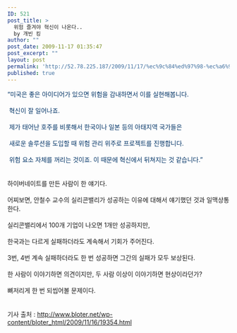 ```yaml
---
ID: 521
post_title: >
  위험 즐겨야 혁신이 나온다..
  by 개빈 킹
author: ""
post_date: 2009-11-17 01:35:47
post_excerpt: ""
layout: post
permalink: 'http://52.78.225.187/2009/11/17/%ec%9c%84%ed%97%98-%ec%a6%90%ea%b2%a8%ec%95%bc-%ed%98%81%ec%8b%a0%ec%9d%b4-%eb%82%98%ec%98%a8%eb%8b%a4-by-%ea%b0%9c%eb%b9%88-%ed%82%b9/'
published: true
---
```

<FONT color=#003366>“미국은 좋은 아이디어가 있으면 위험을 감내하면서 이를 실현해봅니다. <BR><BR>&nbsp;혁신이 잘 일어나죠. <BR><BR>&nbsp;제가 태어난 호주를 비롯해서 한국이나 일본 등의 아태지역 국가들은 <BR><BR>&nbsp;새로운 솔루션을 도입할 때 위험 관리 위주로 프로젝트를 진행합니다. <BR><BR>&nbsp;위험 요소 자체를 꺼리는 것이죠. 이 때문에 혁신에서 뒤쳐지는 것 같습니다.”</FONT><BR><BR><BR>하이버네이트를 만든 사람이 한 얘기다.<BR><BR>어찌보면, 안철수 교수의 실리콘밸리가 성공하는 이유에 대해서 얘기했던 것과 일맥상통한다.<BR><BR>실리콘밸리에서 100개 기업이 나오면 1개만 성공하지만,<BR><BR>한국과는 다르게 실패하더라도 계속해서 기회가 주어진다.<BR><BR>3번, 4번 계속 실패하더라도 한 번 성공하면 그간의 실패가 모두 보상된다.<BR><BR>한 사람이 이야기하면 의견이지만, 두 사람 이상이 이야기하면 현상이라던가?<BR><BR>뼈저리게 한 번 되씹어볼 문제이다.<BR><BR><BR>기사 출처 : <A href="http://www.bloter.net/wp-content/bloter_html/2009/11/16/19354.html">http://www.bloter.net/wp-content/bloter_html/2009/11/16/19354.html</A>